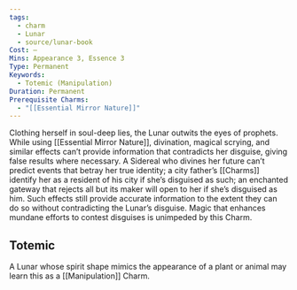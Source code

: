 ```yaml
---
tags:
  - charm
  - Lunar
  - source/lunar-book
Cost: —
Mins: Appearance 3, Essence 3
Type: Permanent
Keywords:
  - Totemic (Manipulation)
Duration: Permanent
Prerequisite Charms:
  - "[[Essential Mirror Nature]]"
---
```

Clothing herself in soul-deep lies, the Lunar outwits the eyes of prophets. While using [[Essential Mirror Nature]], divination, magical scrying, and similar effects can’t provide information that contradicts her disguise, giving false results where necessary. A Sidereal who divines her future can’t predict events that betray her true identity; a city father’s [[Charms]] identify her as a resident of his city if she’s disguised as such; an enchanted gateway that rejects all but its maker will open to her if she’s disguised as him. Such effects still provide accurate information to the extent they can do so without contradicting the Lunar’s disguise. Magic that enhances mundane efforts to contest disguises is unimpeded by this Charm. 
## Totemic 

A Lunar whose spirit shape mimics the appearance of a plant or animal may learn this as a [[Manipulation]] Charm.
